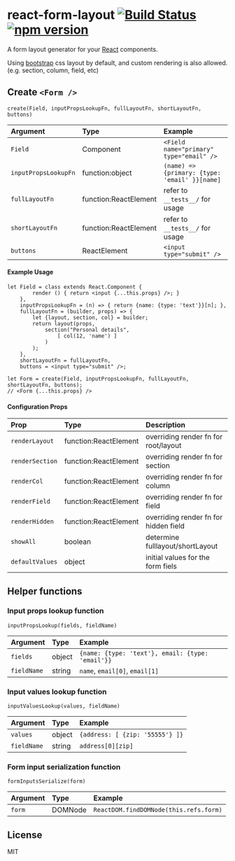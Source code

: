 # react-form-layout [![Build Status](https://travis-ci.org/alvinsj/react-form-layout.svg)](https://travis-ci.org/alvinsj/react-form-layout) [![npm version](https://badge.fury.io/js/react-form-layout.svg)](https://badge.fury.io/js/react-form-layout)

A form layout generator for your [React](https://facebook.github.io/react/) components.

Using [bootstrap](http://getbootstrap.com/) css layout by default, and custom rendering is also allowed. (e.g. section, column, field, etc) 

## Create `<Form />`

    create(Field, inputPropsLookupFn, fullLayoutFn, shortLayoutFn, buttons)

Argument           | Type            | Example
:-----------       | :-----------    | :-----------
`Field`              | Component     | `<Field name="primary" type="email" />`
`inputPropsLookupFn` | function:object| `(name) => {primary: {type: 'email' }}[name]`
`fullLayoutFn`       | function:ReactElement     | refer to `__tests__/` for usage
`shortLayoutFn`      | function:ReactElement     | refer to `__tests__/` for usage
`buttons`            | ReactElement  | `<input type="submit" />`

#### Example Usage

   	let Field = class extends React.Component {
   		    render () { return <input {...this.props} />; }
   	    },
   	    inputPropsLookupFn = (n) => { return {name: {type: 'text'}}[n]; },
   	    fullLayoutFn = (builder, props) => {
   			let {layout, section, col} = builder;
   			return layout(props, 
   				section("Personal details",
   					[ col(12, 'name') ]
   				)
   			);
   		}, 
   		shortLayoutFn = fullLayoutFn,
   		buttons = <input type="submit" />;
   
    let Form = create(Field, inputPropsLookupFn, fullLayoutFn, shortLayoutFn, buttons);
    // <Form {...this.props} />

#### Configuration Props

Prop           | Type          | Description
:-----------       | :-----------          | :-----------
`renderLayout`     | function:ReactElement | overriding render fn for root/layout
`renderSection`    | function:ReactElement | overriding render fn for section
`renderCol`        | function:ReactElement | overriding render fn for column
`renderField`      | function:ReactElement | overriding render fn for field
`renderHidden`     | function:ReactElement | overriding render fn for hidden field
`showAll`          | boolean               | determine fulllayout/shortLayout 
`defaultValues`    | object                | initial values for the form fiels

	 

## Helper functions

### Input props lookup function

    inputPropsLookup(fields, fieldName)  
    
Argument    | Type        | Example
:-----------| :-----------| :-----------
`fields`      | object      | `{name: {type: 'text'}, email: {type: 'email'}}`
`fieldName`   | string      | `name`, `email[0]`, `email[1]`



### Input values lookup function

    inputValuesLookup(values, fieldName)  
    
Argument    | Type        | Example
:-----------| :-----------| :-----------
`values`      | object      | `{address: [ {zip: '55555'} ]}`
`fieldName`   | string      | `address[0][zip]`


### Form input serialization function 

    formInputsSerialize(form)  
    
Argument    | Type        | Example
:-----------| :-----------| :-----------
`form`      | DOMNode      | `ReactDOM.findDOMNode(this.refs.form)`

## License
MIT